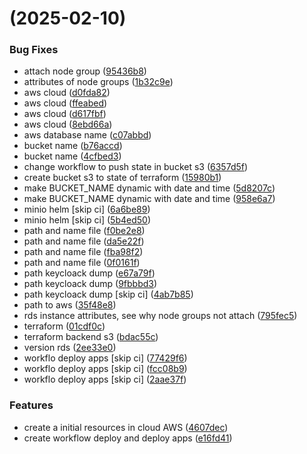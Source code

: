 #  (2025-02-10)


### Bug Fixes

* attach node group ([95436b8](https://github.com/pos-fiap-schepis/hackton-terraform/commit/95436b88370a4fd72ce63b9955d83e943a3e05a8))
* attributes of node groups ([1b32c9e](https://github.com/pos-fiap-schepis/hackton-terraform/commit/1b32c9e0a88c6da4a42b4be403dd19f7103f0936))
* aws cloud ([d0fda82](https://github.com/pos-fiap-schepis/hackton-terraform/commit/d0fda82d015b4b9ea3826ae342bf56523c319af4))
* aws cloud ([ffeabed](https://github.com/pos-fiap-schepis/hackton-terraform/commit/ffeabed14b8fd8feaf1badf13591c4d387b7f411))
* aws cloud ([d617fbf](https://github.com/pos-fiap-schepis/hackton-terraform/commit/d617fbf90f538fc5710869afdf07daf30aadd8f5))
* aws cloud ([8ebd66a](https://github.com/pos-fiap-schepis/hackton-terraform/commit/8ebd66abeb512f82d28a84c0574ca4aba380a73a))
* aws database name ([c07abbd](https://github.com/pos-fiap-schepis/hackton-terraform/commit/c07abbdc4a736494322d9622f7ab4561f9fc62cc))
* bucket name ([b76accd](https://github.com/pos-fiap-schepis/hackton-terraform/commit/b76accdc0188f2ba359aee9ee4ec32e8de48fd45))
* bucket name ([4cfbed3](https://github.com/pos-fiap-schepis/hackton-terraform/commit/4cfbed366829a1a21d43275a5a26481f9df039a7))
* change workflow to push state in bucket s3 ([6357d5f](https://github.com/pos-fiap-schepis/hackton-terraform/commit/6357d5fb396a22931e9b193cbd7d1a1913a8c074))
* create bucket s3 to state of terraform ([15980b1](https://github.com/pos-fiap-schepis/hackton-terraform/commit/15980b178b3abd9a11e829ce268bd4bd4e53f87c))
* make BUCKET_NAME dynamic with date and time ([5d8207c](https://github.com/pos-fiap-schepis/hackton-terraform/commit/5d8207cfb60766f0eb7929ae1e2368f26a6cabc0))
* make BUCKET_NAME dynamic with date and time ([958e6a7](https://github.com/pos-fiap-schepis/hackton-terraform/commit/958e6a78b4e69777ee0fa548d23ac822ff8cf6e2))
* minio helm [skip ci] ([6a6be89](https://github.com/pos-fiap-schepis/hackton-terraform/commit/6a6be89ff56b947009acaaaf5359b924b2834465))
* minio helm [skip ci] ([5b4ed50](https://github.com/pos-fiap-schepis/hackton-terraform/commit/5b4ed50a162d802e318d502a9ec3910afbb740bd))
* path and name file ([f0be2e8](https://github.com/pos-fiap-schepis/hackton-terraform/commit/f0be2e84bb77e9c1be995cbf4946238201db8288))
* path and name file ([da5e22f](https://github.com/pos-fiap-schepis/hackton-terraform/commit/da5e22f05c8679b18fc1276fdf5d0a310c2166ec))
* path and name file ([fba98f2](https://github.com/pos-fiap-schepis/hackton-terraform/commit/fba98f233f8e931de686430e41ba4481212f762b))
* path and name file ([0f0161f](https://github.com/pos-fiap-schepis/hackton-terraform/commit/0f0161f22f465aaad536b069ff2d01c067cf6be8))
* path keycloack dump ([e67a79f](https://github.com/pos-fiap-schepis/hackton-terraform/commit/e67a79f8bed87d149bab38fea201e90ff97ceb68))
* path keycloack dump ([9fbbbd3](https://github.com/pos-fiap-schepis/hackton-terraform/commit/9fbbbd330a017f7cbb14a73d54e33561de5a1c49))
* path keycloack dump [skip ci] ([4ab7b85](https://github.com/pos-fiap-schepis/hackton-terraform/commit/4ab7b85abc83bbf11585a158cecca9eecc2c475c))
* path to aws ([35f48e8](https://github.com/pos-fiap-schepis/hackton-terraform/commit/35f48e860a40e17fc7a39ca531cbb1eaf57c2ea5))
* rds instance attributes, see why node groups not attach ([795fec5](https://github.com/pos-fiap-schepis/hackton-terraform/commit/795fec5be8add23ba0592a54748baf1fd75ba2ea))
* terraform ([01cdf0c](https://github.com/pos-fiap-schepis/hackton-terraform/commit/01cdf0c95eb8acfbe662569216ecd0d4d5b0ceda))
* terraform backend s3 ([bdac55c](https://github.com/pos-fiap-schepis/hackton-terraform/commit/bdac55c1798f77a201c535a39cd5b773331570f9))
* version rds ([2ee33e0](https://github.com/pos-fiap-schepis/hackton-terraform/commit/2ee33e0ecb86ed95203706d447d25525f23526c6))
* workflo deploy apps [skip ci] ([77429f6](https://github.com/pos-fiap-schepis/hackton-terraform/commit/77429f68b29715cfa25b6fb7b3b7a504be407409))
* workflo deploy apps [skip ci] ([fcc08b9](https://github.com/pos-fiap-schepis/hackton-terraform/commit/fcc08b9bb79c39c984ae055351c09c5723594ae0))
* workflo deploy apps [skip ci] ([2aae37f](https://github.com/pos-fiap-schepis/hackton-terraform/commit/2aae37fd4d617868103ca438121173939d4daab6))


### Features

* create a initial resources in cloud AWS ([4607dec](https://github.com/pos-fiap-schepis/hackton-terraform/commit/4607decfbf90c832a53fbc769409ee12040bc53f))
* create workflow deploy and deploy apps ([e16fd41](https://github.com/pos-fiap-schepis/hackton-terraform/commit/e16fd41bb962561d3336b0960e85b0bfcfe34bf4))



